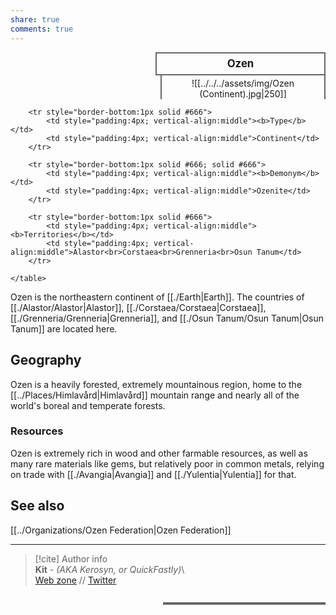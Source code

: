 ```yaml
---  
share: true  
comments: true  
---  
```

<div>  
  <span style="float:right; width:260px; margin-left:14px; border:2px solid #666; line-height:1.5; font-size:larger; font-weight:bold; text-align:center; padding:4px">Ozen</span>  
  </div>  
  
  <span style="float:right; clear:right; width:260px; margin-left:14px; border-left:2px solid #666; border-right:2px solid #666; border-collapse:collapse; text-align:center; padding-top:4px">![[../../../assets/img/Ozen (Continent).jpg|250]]</span>  
  
  <div class="" style="float:right; clear:right">  
    <table class="" style="float:right; clear:right; width:260px; margin-left:14px; margin-bottom:7px; border:2px solid #666; border-collapse:collapse; line-height:1.5; font-size:small">  
	  
		<tr style="border-bottom:1px solid #666">  
			<td style="padding:4px; vertical-align:middle"><b>Type</b></td>  
			<td style="padding:4px; vertical-align:middle">Continent</td>  
		</tr>  
    
		<tr style="border-bottom:1px solid #666; solid #666">  
			<td style="padding:4px; vertical-align:middle"><b>Demonym</b></td>  
			<td style="padding:4px; vertical-align:middle">Ozenite</td>  
		</tr>  
	  
		<tr style="border-bottom:1px solid #666">  
			<td style="padding:4px; vertical-align:middle"><b>Territories</b></td>  
			<td style="padding:4px; vertical-align:middle">Alastor<br>Corstaea<br>Grenneria<br>Osun Tanum</td>  
		</tr>  
	  
    </table>  
  </div>  
  
Ozen is the northeastern continent of [[./Earth|Earth]]. The countries of [[./Alastor/Alastor|Alastor]], [[./Corstaea/Corstaea|Corstaea]], [[./Grenneria/Grenneria|Grenneria]], and [[./Osun Tanum/Osun Tanum|Osun Tanum]] are located here.  
  
## Geography  
  
Ozen is a heavily forested, extremely mountainous region, home to the [[../Places/Himlavård|Himlavård]] mountain range and nearly all of the world's boreal and temperate forests.  
  
### Resources  
  
Ozen is extremely rich in wood and other farmable resources, as well as many rare materials like gems, but relatively poor in common metals, relying on trade with [[./Avangia|Avangia]] and [[./Yulentia|Yulentia]] for that.  
  
## See also  
  
[[../Organizations/Ozen Federation|Ozen Federation]]  
  
-----  
> [!cite] Author info  
> **Kit** - *(AKA Kerosyn, or QuickFastly)*\  
> [Web zone](https://kitabe.link) // [Twitter](https://twitter.com/Kerosyn_)
